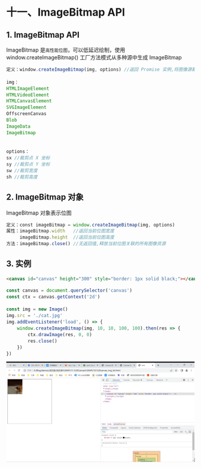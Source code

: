 # 十一、ImageBitmap API

## 1. ImageBitmap API

ImageBitmap 是`高性能位图`，可以低延迟绘制，使用 window.createImageBitmap() 工厂方法模式从多种源中生成 ImageBitmap

```js
定义：window.createImageBitmap(img, options) //返回 Promise 实例,将图像源裁剪为指定规格的像素矩阵 ImageBitmap

img：
HTMLImageElement
HTMLVideoElement
HTMLCanvasElement
SVGImageElement
OffscreenCanvas
Blob
ImageData
ImageBitmap


options：
sx //裁剪点 X 坐标
sy //裁剪点 Y 坐标
sw //裁剪宽度
sh //裁剪高度
```

## 2. ImageBitmap 对象

ImageBitmap 对象表示位图

```js
定义：const imageBitmap = window.createImageBitmap(img, options)
属性：imageBitmap.width   //返回当前位图宽度
     imageBitmap.height  //返回当前位图高度
方法：imageBitmap.close() //无返回值,释放当前位图关联的所有图像资源
```

## 3. 实例

```html
<canvas id="canvas" height="300" style="border: 1px solid black;"></canvas>
```

```js
const canvas = document.querySelector('canvas')
const ctx = canvas.getContext('2d')

const img = new Image()
img.src = './cat.jpg'
img.addEventListener('load', () => {
    window.createImageBitmap(img, 10, 10, 100, 100).then(res => {
        ctx.drawImage(res, 0, 0)
        res.close()
    })
})
```

![canvas_img_bit](https://github.com/yuyuyuzhang/Blog/blob/master/images/%E6%B5%8F%E8%A7%88%E5%99%A8/%E6%B5%8F%E8%A7%88%E5%99%A8%20API/canvas_img_bit.png)
